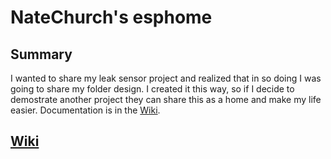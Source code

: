 # NateChurch's esphome

## Summary

I wanted to share my leak sensor project and realized that in so doing I was going to share my folder design. I created it this way, so if I decide to demostrate another project they can share this as a home and make my life easier. Documentation is in the [Wiki](wiki/README.md). 

## [Wiki](wiki/README.md)
